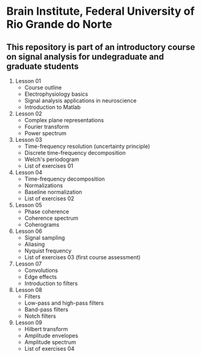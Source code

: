 # Brain Institute, Federal University of Rio Grande do Norte
## This repository is part of an introductory course on signal analysis for undegraduate and graduate students 

1. Lesson 01
	- Course outline
	- Electrophysiology basics
    - Signal analysis applications in neuroscience
    - Introduction to Matlab
2. Lesson 02
	- Complex plane representations
	- Fourier transform
    - Power spectrum
3. Lesson 03
	- Time-frequency resolution (uncertainty principle)
	- Discrete time-frequency decomposition
	- Welch's periodogram
	- List of exercises 01
4. Lesson 04
	- Time-frequency decomposition
	- Normalizations
	- Baseline normalization
	- List of exercises 02
5. Lesson 05
	- Phase coherence
	- Coherence spectrum
	- Coherograms
6. Lesson 06
	- Signal sampling
	- Aliasing
	- Nyquist frequency
	- List of exercises 03 (first course assessment)
7. Lesson 07
	- Convolutions
	- Edge effects
	- Introduction to filters
8. Lesson 08
	- Filters
	- Low-pass and high-pass filters
	- Band-pass filters
	- Notch filters
9. Lesson 09
	- Hilbert transform
	- Amplitude envelopes
	- Amplitude spectrum
	- List of exercises 04